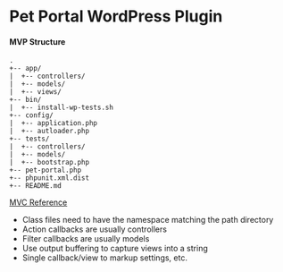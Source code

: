 # Pet Portal WordPress Plugin

#### MVP Structure

```
.
+-- app/
|  +-- controllers/
|  +-- models/
|  +-- views/
+-- bin/
|  +-- install-wp-tests.sh
+-- config/
|  +-- application.php
|  +-- autloader.php
+-- tests/
|  +-- controllers/
|  +-- models/
|  +-- bootstrap.php
+-- pet-portal.php
+-- phpunit.xml.dist
+-- README.md
```

[MVC Reference](https://iandunn.name/content/presentations/wp-oop-mvc/mvc.php)

* Class files need to have the namespace matching the path directory
* Action callbacks are usually controllers
* Filter callbacks are usually models
* Use output buffering to capture views into a string
* Single callback/view to markup settings, etc.
